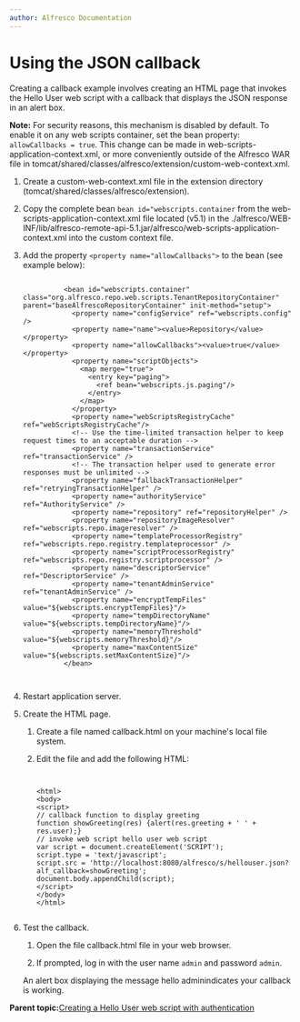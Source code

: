 ```yaml
---
author: Alfresco Documentation
---
```


# Using the JSON callback

Creating a callback example involves creating an HTML page that invokes the Hello User web script with a callback that displays the JSON response in an alert box.

**Note:** For security reasons, this mechanism is disabled by default. To enable it on any web scripts container, set the bean property: `allowCallbacks = true`. This change can be made in web-scripts-application-context.xml, or more conveniently outside of the Alfresco WAR file in tomcat/shared/classes/alfresco/extension/custom-web-context.xml.

1.  Create a custom-web-context.xml file in the extension directory \(tomcat/shared/classes/alfresco/extension\).

2.  Copy the complete bean `bean id="webscripts.container` from the web-scripts-application-context.xml file located \(v5.1\) in the ./alfresco/WEB-INF/lib/alfresco-remote-api-5.1.jar/alfresco/web-scripts-application-context.xml into the custom context file.

3.  Add the property `<property name="allowCallbacks">` to the bean \(see example below\):

    ```
             
              <bean id="webscripts.container" class="org.alfresco.repo.web.scripts.TenantRepositoryContainer" parent="baseAlfrescoRepositoryContainer" init-method="setup">
                <property name="configService" ref="webscripts.config" />
                <property name="name"><value>Repository</value></property>
                <property name="allowCallbacks"><value>true</value></property>
                <property name="scriptObjects">
                  <map merge="true">
                    <entry key="paging">
                      <ref bean="webscripts.js.paging"/>
                    </entry>
                  </map>
                </property>
                <property name="webScriptsRegistryCache" ref="webScriptsRegistryCache"/>
                <!-- Use the time-limited transaction helper to keep request times to an acceptable duration -->
                <property name="transactionService" ref="transactionService" />
                <!-- The transaction helper used to generate error responses must be unlimited -->
                <property name="fallbackTransactionHelper" ref="retryingTransactionHelper" />
                <property name="authorityService" ref="AuthorityService" />
                <property name="repository" ref="repositoryHelper" />
                <property name="repositoryImageResolver" ref="webscripts.repo.imageresolver" />
                <property name="templateProcessorRegistry" ref="webscripts.repo.registry.templateprocessor" />
                <property name="scriptProcessorRegistry" ref="webscripts.repo.registry.scriptprocessor" />
                <property name="descriptorService" ref="DescriptorService" />
                <property name="tenantAdminService" ref="tenantAdminService" />
                <property name="encryptTempFiles" value="${webscripts.encryptTempFiles}"/>
                <property name="tempDirectoryName" value="${webscripts.tempDirectoryName}"/>
                <property name="memoryThreshold" value="${webscripts.memoryThreshold}"/>
                <property name="maxContentSize" value="${webscripts.setMaxContentSize}"/>
              </bean>
              
     
    ```

4.  Restart application server.

5.  Create the HTML page.

    1.  Create a file named callback.html on your machine's local file system.

    2.  Edit the file and add the following HTML:

        ```
        
          
        <html>
        <body>
        <script>
        // callback function to display greeting
        function showGreeting(res) {alert(res.greeting + ' ' + res.user);}
        // invoke web script hello user web script
        var script = document.createElement('SCRIPT');
        script.type = 'text/javascript';
        script.src = 'http://localhost:8080/alfresco/s/hellouser.json?alf_callback=showGreeting';
        document.body.appendChild(script);
        </script>
        </body>
        </html>
        
        
        ```

6.  Test the callback.

    1.  Open the file callback.html file in your web browser.

    2.  If prompted, log in with the user name `admin` and password `admin`.

    An alert box displaying the message hello adminindicates your callback is working.


**Parent topic:**[Creating a Hello User web script with authentication](../tasks/ws-hello-user-create.md)

